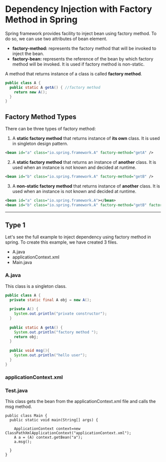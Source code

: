 # Dependency Injection with Factory Method in Spring
Spring framework provides facility to inject bean using factory method. To do so, we can use two attributes of bean element.

- **factory-method:** represents the factory method that will be invoked to inject the bean.
- **factory-bean:** represents the reference of the bean by which factory method will be invoked. It is used if factory method is non-static.

A method that returns instance of a class is called **factory method**.

```java
public class A {  
  public static A getA() { //factory method  
    return new A();  
  }  
}  
```

## Factory Method Types
There can be three types of factory method:

1. A **static factory method** that returns instance of **its own** class. It is used in singleton design pattern.

```xml
<bean id="a" class="io.spring.framework.A" factory-method="getA" />
```

2. A **static factory method** that returns an instance of **another** class. It is used when an instance is not known and decided at runtime.

```xml
<bean id="b" class="io.spring.framework.A" factory-method="getB" />
```

3. A **non-static factory method** that returns instance of **another** class. It is used when an instance is not known and decided at runtime.

```xml
<bean id="a" class="io.spring.framework.A"></bean>  
<bean id="b" class="io.spring.framework.A" factory-method="getB" factory-bean="a"></bean>
```

---

## Type 1
Let's see the full example to inject dependency using factory method in spring. To create this example, we have created 3 files.

- A.java
- applicationContext.xml
- Main.java

### A.java
This class is a singleton class.

```java
public class A {  
  private static final A obj = new A();  
  
  private A() {
    System.out.println("private constructor");
  }
  
  public static A getA() {  
    System.out.println("factory method ");  
    return obj;  
  }
  
  public void msg(){  
    System.out.println("hello user");  
  }  
}  
```

### applicationContext.xml

### Test.java
This class gets the bean from the applicationContext.xml file and calls the msg method.

```
public class Main {
  public static void main(String[] args) {  

    ApplicationContext context=new ClassPathXmlApplicationContext("applicationContext.xml");  
    A a = (A) context.getBean("a");  
    a.msg();  
    
  }  
}  
```
